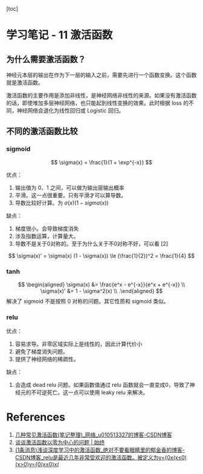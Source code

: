 
[toc]

# 学习笔记 - 11 激活函数

## 为什么需要激活函数？

神经元本层的输出在作为下一层的输入之前，需要先进行一个函数变换。这个函数就是激活函数。

激活函数的主要作用是添加非线性，是神经网络非线性的来源。如果没有激活函数的话，即使堆加多层神经网络，也只能起到线性变换的效果。此时根据 loss 的不同，神经网络会退化为线性回归或 Logistic 回归。

## 不同的激活函数比较

### sigmoid

$$
\sigma(x) = \frac{1}{1 + \exp^{-x}}
$$ 

优点：
1. 输出值为 0、1 之间，可以做为输出层输出概率
2. 平滑。这一点很重要。只有平滑才可以算导数。
3. 导数比较好计算。为 $\sigma(x) (1-sigma(x))$ 

缺点：
1. 梯度很小。会导致梯度消失
2. 涉及指数运算，计算量大。
3. 导数不是关于0对称的。至于为什么关于不0对称不好，可以看 [2]

$$
\sigma(x)' = \sigma(x) (1 - \sigma(x)) \le (\frac{1}{2})^2 = \frac{1}{4}
$$ 


### tanh

$$
\begin{aligned}
    \sigma(x) &= \frac{e^x - e^{-x}}{e^x + e^{-x}} \\
    \sigma(x)' &=  1 - \sigma^2(x) \\
.\end{aligned}
$$ 
解决了 sigmoid 不是按照 0 对称的问题。其它性质和 sigmoid 类似。

### relu

优点：
1. 容易求导。非零区域实际上是线性的，因此计算代价小
2. 避免了梯度消失问题。
3. 提供了神经网络的稀疏性。

缺点：
1. 会造成 dead relu 问题。如果函数值通过 relu 函数就会一直变成0，导致了神经元的不可逆死亡。这一点可以使用 leaky relu 来解决。

# References
1. [几种常见激活函数(笔记整理)_网络_u010513327的博客-CSDN博客](https://blog.csdn.net/u010513327/article/details/81019522?utm_medium=distribute.pc_relevant.none-task-blog-BlogCommendFromMachineLearnPai2-3&depth_1-utm_source=distribute.pc_relevant.none-task-blog-BlogCommendFromMachineLearnPai2-3)
2. [谈谈激活函数以零为中心的问题 | 始终](https://liam.page/2018/04/17/zero-centered-active-function/)
3. [(1条消息)浅谈深度学习中的激活函数_绝对不要看眼睛里的郁金香的博客-CSDN博客_relu是最近几年非常受欢迎的激活函数。被定义为y={0x(x≤0)(x>0)y={0(x≤0)x(](https://blog.csdn.net/qq_17754181/article/details/53179483?utm_medium=distribute.pc_relevant.none-task-blog-BlogCommendFromMachineLearnPai2-2.edu_weight&depth_1-utm_source=distribute.pc_relevant.none-task-blog-BlogCommendFromMachineLearnPai2-2.edu_weight)
